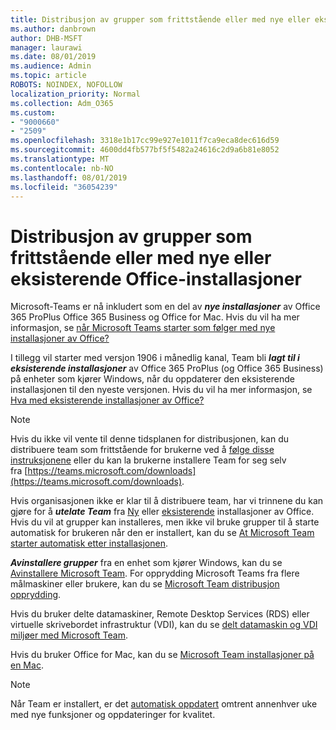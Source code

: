 ```yaml
---
title: Distribusjon av grupper som frittstående eller med nye eller eksisterende Office-installasjoner
ms.author: danbrown
author: DHB-MSFT
manager: laurawi
ms.date: 08/01/2019
ms.audience: Admin
ms.topic: article
ROBOTS: NOINDEX, NOFOLLOW
localization_priority: Normal
ms.collection: Adm_O365
ms.custom:
- "9000660"
- "2509"
ms.openlocfilehash: 3318e1b17cc99e927e1011f7ca9eca8dec616d59
ms.sourcegitcommit: 4600dd4fb577bf5f5482a24616c2d9a6b81e8052
ms.translationtype: MT
ms.contentlocale: nb-NO
ms.lasthandoff: 08/01/2019
ms.locfileid: "36054239"
---
```

# <a name="deploying-teams-as-standalone-or-with-new-or-existing-office-installations"></a>Distribusjon av grupper som frittstående eller med nye eller eksisterende Office-installasjoner

Microsoft-Teams er nå inkludert som en del av ***nye installasjoner*** av Office 365 ProPlus Office 365 Business og Office for Mac. Hvis du vil ha mer informasjon, se [når Microsoft Teams starter som følger med nye installasjoner av Office?](https://docs.microsoft.com/deployoffice/teams-install#when-will-microsoft-teams-start-being-included-with-new-installations-of-office-365-proplus)

I tillegg vil starter med versjon 1906 i månedlig kanal, Team bli ***lagt til i eksisterende installasjoner*** av Office 365 ProPlus (og Office 365 Business) på enheter som kjører Windows, når du oppdaterer den eksisterende installasjonen til den nyeste versjonen. Hvis du vil ha mer informasjon, se [Hva med eksisterende installasjoner av Office?](https://docs.microsoft.com/deployoffice/teams-install#what-about-existing-installations-of-office-365-proplus)

> [!NOTE]
> Hvis du ikke vil vente til denne tidsplanen for distribusjonen, kan du distribuere team som frittstående for brukerne ved å [følge disse instruksjonene](https://docs.microsoft.com/MicrosoftTeams/msi-deployment) eller du kan la brukerne installere Team for seg selv fra [https://teams.microsoft.com/downloads](https://teams.microsoft.com/downloads).

Hvis organisasjonen ikke er klar til å distribuere team, har vi trinnene du kan gjøre for å ***utelate Team*** fra [Ny](https://docs.microsoft.com/deployoffice/teams-install#how-to-exclude-microsoft-teams-from-new-installations-of-office-365-proplus) eller [eksisterende](https://docs.microsoft.com/deployoffice/teams-install#use-group-policy-to-control-the-installation-of-microsoft-teams) installasjoner av Office. Hvis du vil at grupper kan installeres, men ikke vil bruke grupper til å starte automatisk for brukeren når den er installert, kan du se [At Microsoft Team starter automatisk etter installasjonen](https://docs.microsoft.com/deployoffice/teams-install#use-group-policy-to-prevent-microsoft-teams-from-starting-automatically-after-installation).

***Avinstallere grupper*** fra en enhet som kjører Windows, kan du se [Avinstallere Microsoft Team](https://support.office.com/article/3b159754-3c26-4952-abe7-57d27f5f4c81). For opprydding Microsoft Teams fra flere målmaskiner eller brukere, kan du se [Microsoft Team distribusjon opprydding](https://docs.microsoft.com/microsoftteams/scripts/powershell-script-teams-deployment-clean-up).

Hvis du bruker delte datamaskiner, Remote Desktop Services (RDS) eller virtuelle skrivebordet infrastruktur (VDI), kan du se [delt datamaskin og VDI miljøer med Microsoft Team](https://docs.microsoft.com/deployoffice/teams-install#shared-computer-and-vdi-environments-with-microsoft-teams).

Hvis du bruker Office for Mac, kan du se [Microsoft Team installasjoner på en Mac](https://docs.microsoft.com/deployoffice/teams-install#microsoft-teams-installations-on-a-mac).

> [!NOTE]
> Når Team er installert, er det [automatisk oppdatert](https://docs.microsoft.com/deployoffice/teams-install#feature-and-quality-updates-for-microsoft-teams) omtrent annenhver uke med nye funksjoner og oppdateringer for kvalitet. 